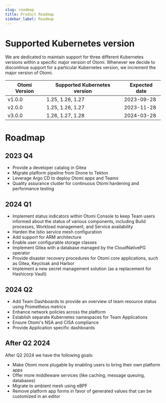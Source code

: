 ```yaml
---
slug: roadmap
title: Product Roadmap
sidebar_label: Roadmap
---
```


# Supported Kubernetes version

We are dedicated to maintain support for three different Kubernetes versions within a specific major version of Otomi. Whenever we decide to discontinue support for a particular Kubernetes version, we increment the major version of Otomi.

| Otomi Version | Supported Kubernetes version | Expected date |
| ------------- | ---------------------------- | ------------- |
| v1.0.0        | 1.25, 1.26, 1.27             | 2023-09-28    |
| v2.0.0        | 1.25, 1.26, 1.27             | 2023-11-28    |
| v3.0.0        | 1.26, 1.27, 1.28             | 2024-03-28    |

# Roadmap

## 2023 Q4

- Provide a developer catalog in Gitea
- Migrate platform pipeline from Drone to Tekton
- Leverage Argo CD to deploy Otomi apps and Teams
- Quality assurance cluster for continuous Otomi hardening and performance testing

## 2024 Q1

- Implement status indicators within Otomi Console to keep Team users informed about the status of various components, including Build processes, Workload management, and Service availability
- Harden the Istio service mesh configuration
- Add support for ARM architecture
- Enable user configurable storage classes
- Implement Gitea with a database managed by the CloudNativePG operator
- Provide disaster recovery procedures for Otomi core applications, such as Gitea, Keycloak and Harbor
- Implement a new secret management solution (as a replacement for Hashicorp Vault)

## 2024 Q2

- Add Team Dashboards to provide an overview of team resource status using Prometheus metrics
- Enhance network policies across the platform
- Establish separate Kubernetes namespaces for Team Applications
- Ensure Otomi's NSA and CISA compliance
- Provide Application specific dashboards

## After Q2 2024

After Q2 2024 we have the following goals:

- Make Otomi more plugable by enabling users to bring their own platform apps
- Offer more middleware services (like caching, message queuing, databases)
- Migrate to ambient mesh using eBPF
- Remove platform app forms in favor of generated values that can be customized in an editor
